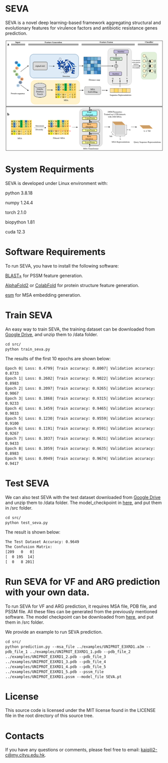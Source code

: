 # SEVA 
SEVA is a novel deep learning-based framework aggregating structural and evolutionary features for virulence factors and antibiotic resistance genes prediction.

![Image text](https://github.com/kaiqili2/SEVA/blob/main/framework.PNG)

# System Requirments
SEVA is developed under Linux environment with:

python 3.8.18

numpy 1.24.4

torch 2.1.0

biopython 1.81

cuda 12.3

# Software Requirements
To run SEVA, you have to install the following software:

[BLAST+](https://ftp.ncbi.nlm.nih.gov/blast/executables/blast+/LATEST/) for PSSM feature generation.

[AlphaFold2](https://github.com/google-deepmind/alphafold) or [ColabFold](https://github.com/sokrypton/ColabFold) for protein structure feature generation.

[esm](https://github.com/facebookresearch/esm) for MSA embedding generation.


# Train SEVA
An easy way to train SEVA, the training dataset can be downloaded from [Google Drive](https://drive.google.com/file/d/1-hEIfi09xz-pLhVwCXhfmQNoBZUv8KFv/view?usp=drive_link), and unzip them to /data folder.
```
cd src/
python train_seva.py
```
The results of the first 10 epochs are shown below:
```
Epoch 0| Loss: 0.4799| Train accuracy: 0.8007| Validation accuracy: 0.8733
Epoch 1| Loss: 0.2602| Train accuracy: 0.9022| Validation accuracy: 0.8983
Epoch 2| Loss: 0.2097| Train accuracy: 0.9265| Validation accuracy: 0.9067
Epoch 3| Loss: 0.1868| Train accuracy: 0.9315| Validation accuracy: 0.9233
Epoch 4| Loss: 0.1459| Train accuracy: 0.9465| Validation accuracy: 0.9033
Epoch 5| Loss: 0.1230| Train accuracy: 0.9559| Validation accuracy: 0.9100
Epoch 6| Loss: 0.1191| Train accuracy: 0.9591| Validation accuracy: 0.9267
Epoch 7| Loss: 0.1037| Train accuracy: 0.9631| Validation accuracy: 0.9433
Epoch 8| Loss: 0.1059| Train accuracy: 0.9635| Validation accuracy: 0.8983
Epoch 9| Loss: 0.0949| Train accuracy: 0.9674| Validation accuracy: 0.9417

```

# Test SEVA
We can also test SEVA with the test dataset downloaded from [Google Drive](https://drive.google.com/file/d/1-hEIfi09xz-pLhVwCXhfmQNoBZUv8KFv/view?usp=drive_link) and unzip them to /data folder. The model_checkpoint in [here](https://drive.google.com/file/d/1-hXc_dObTe8b8IfKeP3vyiAt5QGwwl58/view?usp=drive_link), and put them in /src folder.
```
cd src/
python test_seva.py
```
The result is shown below:
```
The Test Dataset Accuracy: 0.9649
The Confusion Matrix:
[209   0   0]
[  0 195  14]
[  0   8 201]

```
# Run SEVA for VF and ARG prediction with your own data.
To run SEVA for VF and ARG prediction, it requires MSA file, PDB file, and PSSM file. All these files can be generated from the previously mentioned software. The model checkpoint can be downloaded from [here](https://drive.google.com/file/d/1-hXc_dObTe8b8IfKeP3vyiAt5QGwwl58/view?usp=drive_link), and put them in /src folder.

We provide an example to run SEVA prediction.
```
cd src/
python prediction.py --msa_file ../examples/UNIPROT_E3XRD1.a3m --pdb_file_1 ../examples/UNIPROT_E3XRD1_1.pdb --pdb_file_2 ../examples/UNIPROT_E3XRD1_2.pdb --pdb_file_3 ../examples/UNIPROT_E3XRD1_3.pdb --pdb_file_4 ../examples/UNIPROT_E3XRD1_4.pdb --pdb_file_5 ../examples/UNIPROT_E3XRD1_5.pdb --pssm_file ../examples/UNIPROT_E3XRD1.pssm --model_file SEVA.pt
```
# License
This source code is licensed under the MIT license found in the LICENSE file in the root directory of this source tree.

# Contacts
If you have any questions or comments, please feel free to email: kaiqili2-c@my.cityu.edu.hk.
